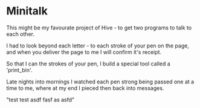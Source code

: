 # Minitalk

This might be my favourate project of Hive - to get two programs to talk to each other.

I had to look beyond each letter - to each stroke of your pen on the page, and when you deliver the page to me I will confirm it's receipt.

So that I can the strokes of your pen, I build a special tool called a 'print_bin'.

Late nights into mornings I watched each pen strong being passed one at a time to me, where at my end I pieced then back into messages.

"test test asdf fasf as asfd"

